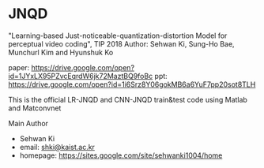 # JNQD
"Learning-based Just-noticeable-quantization-distortion Model for perceptual video coding", TIP 2018
    Author: Sehwan Ki, Sung-Ho Bae, Munchurl Kim and Hyunshuk Ko

paper: https://drive.google.com/open?id=1JYxLX95PZvcEqrdW6jk72MaztBQ9foBc
ppt: https://drive.google.com/open?id=1i6Srz8Y06gokMB6a6YuF7pp20sot8TLH 

This is the official LR-JNQD and CNN-JNQD train&test code using Matlab and Matconvnet

Main Author
- Sehwan Ki
- email: shki@kaist.ac.kr
- homepage: https://sites.google.com/site/sehwanki1004/home
